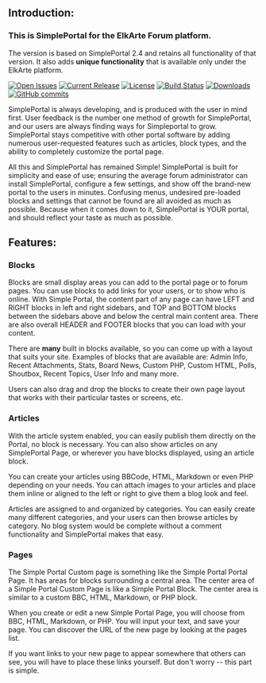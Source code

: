 ## Introduction:

### This is SimplePortal for the ElkArte Forum platform.

The version is based on SimplePortal 2.4 and retains all functionality of that version.  It also adds **unique functionality** that is available only under the ElkArte platform.

[![Open Issues](https://img.shields.io/github/issues/SimplePortal/SimplePortal_ElkArte.svg?style=flat)](https://github.com/SimplePortal/SimplePortal_ElkArte/issues)
[![Current Release](https://img.shields.io/github/release/SimplePortal/SimplePortal_ElkArte.svg?style=flat)](https://github.com/SimplePortal/SimplePortal_ElkArte/releases)
[![License](https://img.shields.io/badge/License-BSD-green.svg?style=flat)](http://opensource.org/licenses/BSD-3-Clause)
[![Build Status](https://scrutinizer-ci.com/g/Spuds/SimplePortal_ElkArte/badges/build.png?b=myDevel)](https://scrutinizer-ci.com/g/Spuds/SimplePortal_ElkArte/build-status/myDevel)
[![Downloads](https://img.shields.io/github/downloads/SimplePortal/SimplePortal_ElkArte/total)](https://github.com/SimplePortal/SimplePortal_ElkArte/releases)
[![GitHub commits](https://img.shields.io/github/commits-since/SimplePortal/SimplePortal_ElkArte/v1.0.1.svg)](https://github.com/SimplePortal/SimplePortal_ElkArte/commit/)

SimplePortal is always developing, and is produced with the user in mind first. User feedback is the number one method of growth for SimplePortal, and our users are always finding ways for Simpleportal to grow. SimplePortal stays competitive with other portal software by adding numerous user-requested features such as articles, block types, and the ability to completely customize the portal page.

All this and SimplePortal has remained Simple! SimplePortal is built for simplicity and ease of use; ensuring the average forum administrator can install SimplePortal, configure a few settings, and show off the brand-new portal to the users in minutes. Confusing menus, undesired pre-loaded blocks and settings that cannot be found are all avoided as much as possible. Because when it comes down to it, SimplePortal is YOUR portal, and should reflect your taste as much as possible.

## Features:
### Blocks
Blocks are small display areas you can add to the portal page or to forum pages. You can use blocks to add links for your users, or to show who is online. With Simple Portal, the content part of any page can have LEFT and RIGHT blocks in left and right sidebars, and TOP and BOTTOM blocks between the sidebars above and below the central main content area.  There are also overall HEADER and FOOTER blocks that you can load with your content.

There are **many** built in blocks available, so you can come up with a layout that suits your site.  Examples of blocks that are available are:
Admin Info, Recent Attachments, Stats, Board News, Custom PHP, Custom HTML, Polls, Shoutbox, Recent Topics, User Info and many more.

Users can also drag and drop the blocks to create their own page layout that works with their particular tastes or screens, etc.

### Articles
With the article system enabled, you can easily publish them directly on the Portal, no block is necessary.  You can also show articles on any SimplePortal Page, or wherever you have blocks displayed, using an article block.

You can create your articles using BBCode, HTML, Markdown or even PHP depending on your needs.  You can attach images to your articles and place them inline or aligned to the left or right to give them a blog look and feel.

Articles are assigned to and organized by categories.  You can easily create many different categories, and your users can then browse articles by category.  No blog system would be complete without a comment functionality and SimplePortal makes that easy.

### Pages
The Simple Portal Custom page is something like the Simple Portal Portal Page. It has areas for blocks surrounding a central area.  The center area of a Simple Portal Custom Page is like a Simple Portal Block. The center area is similar to a custom BBC, HTML, Markdown, or PHP block.

When you create or edit a new Simple Portal Page, you will choose from BBC, HTML, Markdown, or PHP. You will input your text, and save your page. You can discover the URL of the new page by looking at the pages list.

If you want links to your new page to appear somewhere that others can see, you will have to place these links yourself.  But don't worry -- this part is simple.
